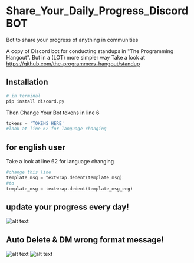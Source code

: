 # Share_Your_Daily_Progress_DiscordBOT
Bot to share your progress of anything in communities

A copy of Discord bot for conducting standups in "The Programming Hangout". But in a (LOT) more simpler way
Take a look at https://github.com/the-programmers-hangout/standup

## Installation
```bash
# in terminal
pip install discord.py
```
Then Change Your Bot tokens in line 6

```python
tokens = 'TOKENS_HERE'
#look at line 62 for language changing
```
## for english user
Take a look at line 62 for language changing
```python
#change this line
template_msg = textwrap.dedent(template_msg)
#to
template_msg = textwrap.dedent(template_msg_eng)
```

## update your progress every day!
![alt text](https://i.imgur.com/TDRlz2F.png)

## Auto Delete & DM wrong format message!
![alt text](https://i.imgur.com/L6fZykA.png)
![alt text](https://i.imgur.com/oldHhmB.png)
